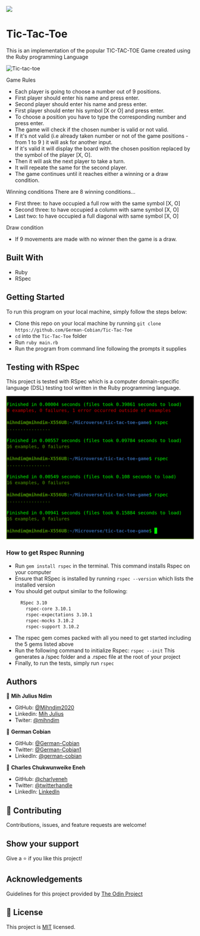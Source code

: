 ![](https://img.shields.io/badge/Microverse-blueviolet)

# Tic-Tac-Toe

This is an implementation of the popular TIC-TAC-TOE Game created using the Ruby programming Language

![Tic-tac-toe](https://user-images.githubusercontent.com/68709712/122489322-408ca280-cf94-11eb-8c23-2a7482241f08.png)

Game Rules

* Each player is going to choose a number out of 9 positions.
* First player should enter his name and press enter.
* Second player should enter his name and press enter.
* First player should enter his symbol [X or O] and press enter.
* To choose a position you have to type the corresponding number and press enter.
* The game will check if the chosen number is valid or not valid.
* If it's not valid (i.e already taken number or not of the game positions - from 1 to 9 ) it will ask for another input.
* If it's valid it will display the board with the chosen position replaced by the symbol of the player [X, O].
* Then it will ask the next player to take a turn.
* It will repeate the same for the second player.
* The game continues until it reaches either a winning or a draw condition.

Winning conditions
There are 8 winning conditions...

* First three: to have occupied a full row with the same symbol [X, O]
* Second three: to have occupied a column with same symbol [X, O]
* Last two: to have occupied a full diagonal with same symbol [X, O]

Draw condition

* If 9 movements are made with no winner then the game is a draw.


## Built With

* Ruby
* RSpec


## Getting Started

To run this program on your local machine, simply follow the steps below:

* Clone this repo on your local machine by running `git clone https://github.com/German-Cobian/Tic-Tac-Toe`
* `cd` into the `Tic-Tac-Toe` folder
* Run `ruby main.rb`
* Run the program from command line following the prompts it supplies


## Testing with RSpec 

This project is tested with RSpec which is a computer domain-specific language (DSL) testing tool written in the Ruby programming language.

![screenshot](images/testing.png)


### How to get Rspec Running
* Run `gem install rspec` in the terminal. This command installs Rspec on your computer 
* Ensure that RSpec is installed by running `rspec --version` which lists the installed version
* You should get output similar to the following:
  ```
    RSpec 3.10
      rspec-core 3.10.1
      rspec-expectations 3.10.1
      rspec-mocks 3.10.2
      rspec-support 3.10.2
    ```
* The rspec gem comes packed with all you need to get started including the 5 gems listed above
* Run the following command to initialize Rspec: `rspec --init` This generates a /spec folder and a .rspec file at the root of your project
* Finally, to run the tests, simply run `rspec`


## Authors

👤 **Mih Julius Ndim**

* GitHub: [@Mihndim2020](https://github.com/mihndim2020)
* Linkedin: [Mih Julius](https://www.linkedin.com/in/mih-julius)
* Twiter: [@mihndim](https://twitter.com/mihndim)

👤 **German Cobian**

* GitHub: [@German-Cobian](https://github.com/German-Cobian)
* Twitter: [@German-Cobian1](https://twitter.com/GermanCobian1)
* LinkedIn: [@german-cobian](https://linkedin.com/german-cobian)

👤 **Charles Chukwunweike Eneh**
* GitHub: [@charlyeneh](https://github.com/charlyeneh)
* Twitter: [@twitterhandle](https://twitter.com/ProgrammerBaby?s=09)
* LinkedIn: [LinkedIn](https://www.linkedin.com/in/charles-chukwunweike-eneh-5345a2147)


## 🤝 Contributing

Contributions, issues, and feature requests are welcome!


## Show your support
 
Give a ⭐️ if you like this project!


## Acknowledgements

Guidelines for this project provided by [The Odin Project](https://www.theodinproject.com/paths/full-stack-ruby-on-rails/courses/ruby-programming/lessons/tic-tac-toe)


## 📝 License

This project is [MIT](https://github.com/German-Cobian/New-York-Times-Page-Clone/blob/main/LICENSE) licensed.
